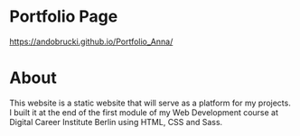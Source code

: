 # Portfolio Page
https://andobrucki.github.io/Portfolio_Anna/

# About 
This website is a static website that will serve as a platform for my projects. I built it at the end of the first module of my Web Development course at Digital Career Institute Berlin using HTML, CSS and Sass.
